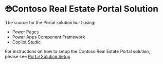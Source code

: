 # 🌐Contoso Real Estate Portal Solution 

The source for the Portal solution built using:

- Power Pages
- Power Apps Component Framework
- Copilot Studio

For instructions on how to setup the Contoso Real Estate Portal solution, please see [Portal Solution Setup](/docs/03-portal-solution-setup.md).